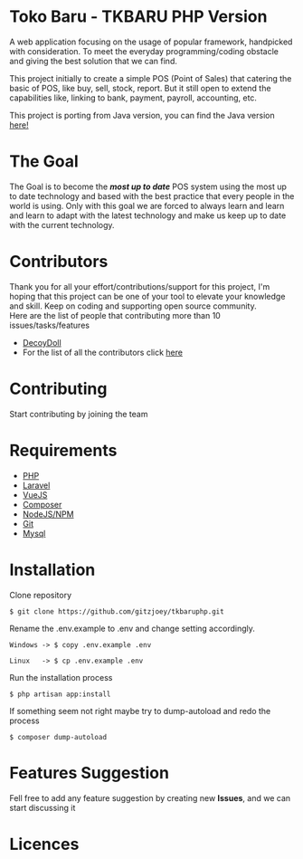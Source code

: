 # Toko Baru - TKBARU PHP Version

A web application focusing on the usage of popular framework, handpicked with consideration.
To meet the everyday programming/coding obstacle and giving the best solution that we can find.

This project initially to create a simple POS (Point of Sales) that catering the basic of POS,
like buy, sell, stock, report. But it still open to extend the capabilities like, linking to
bank, payment, payroll, accounting, etc.

This project is porting from Java version, you can find the Java version [here!](https://github.com/gitzjoey/tkbarujava/)

# The Goal
The Goal is to become the ***most up to date*** POS system using the most up to date technology and
based with the best practice that every people in the world is using. Only with this goal we are
forced to always learn and learn and learn to adapt with the latest technology and make us keep up to date
with the current technology.

# Contributors
Thank you for all your effort/contributions/support for this project, I'm hoping that this project can be one of your tool to elevate your knowledge and skill. Keep on coding and supporting open source community.  
Here are the list of people that contributing more than 10 issues/tasks/features
 * [DecoyDoll](http://github.com/DecoyDoll)
 * For the list of all the contributors click [here](https://github.com/GitzJoey/TKBARUPHP/graphs/contributors)

# Contributing
Start contributing by joining the team

# Requirements
* [PHP](http://php.net)
* [Laravel](http://www.laravel.com)
* [VueJS](http://www.vuejs.org)
* [Composer](http://getcomposer.org) 
* [NodeJS/NPM](http://nodejs.org)
* [Git](http://git-scm.com)
* [Mysql](http://mysql.com)

# Installation
Clone repository
```
$ git clone https://github.com/gitzjoey/tkbaruphp.git
```

Rename the .env.example to .env and change setting accordingly.
```
Windows -> $ copy .env.example .env
  
Linux   -> $ cp .env.example .env
```

Run the installation process
```
$ php artisan app:install
```

If something seem not right maybe try to dump-autoload and redo the process
```
$ composer dump-autoload
```

# Features Suggestion
Fell free to add any feature suggestion by creating new **Issues**, and we can start discussing it

# Licences
